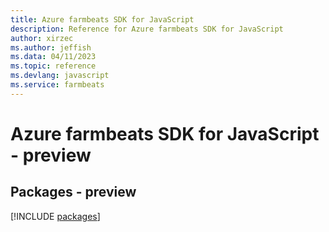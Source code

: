 ```yaml
---
title: Azure farmbeats SDK for JavaScript
description: Reference for Azure farmbeats SDK for JavaScript
author: xirzec
ms.author: jeffish
ms.data: 04/11/2023
ms.topic: reference
ms.devlang: javascript
ms.service: farmbeats
---
```

# Azure farmbeats SDK for JavaScript - preview
## Packages - preview
[!INCLUDE [packages](farmbeats-index.md)]